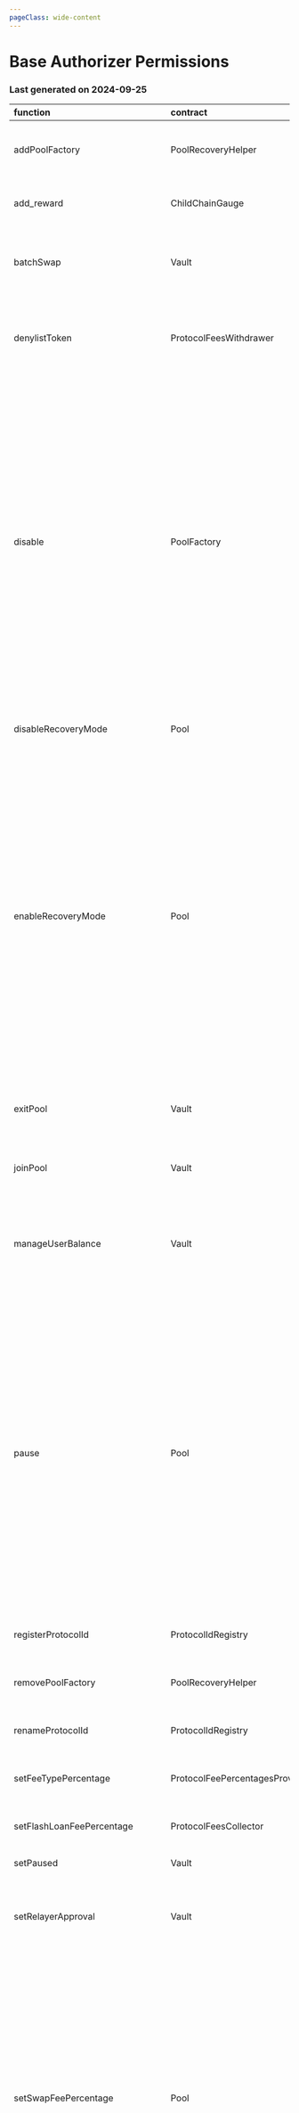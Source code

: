 ```yaml
---
pageClass: wide-content
---
```


# Base Authorizer Permissions

### Last generated on 2024-09-25

| function                          | contract                       | callerNames                                                                                | callerAddresses                                                                                                                                                                                                                                      | deployments                                                                                                                                                                                                                                                                                                                                                                                                                                                                                                                                                                                                                                                                                                                                                                                                                                                                                                                                                                                                                                                                                                      | description                                                                                                                                                                                                                                                      |
|:----------------------------------|:-------------------------------|:-------------------------------------------------------------------------------------------|:-----------------------------------------------------------------------------------------------------------------------------------------------------------------------------------------------------------------------------------------------------|:-----------------------------------------------------------------------------------------------------------------------------------------------------------------------------------------------------------------------------------------------------------------------------------------------------------------------------------------------------------------------------------------------------------------------------------------------------------------------------------------------------------------------------------------------------------------------------------------------------------------------------------------------------------------------------------------------------------------------------------------------------------------------------------------------------------------------------------------------------------------------------------------------------------------------------------------------------------------------------------------------------------------------------------------------------------------------------------------------------------------|:-----------------------------------------------------------------------------------------------------------------------------------------------------------------------------------------------------------------------------------------------------------------|
| addPoolFactory                    | PoolRecoveryHelper             | ['multisigs/lm']                                                                           | ['[0x65226673F3D202E0f897C862590d7e1A992B2048](https://basescan.org//address/0x65226673F3D202E0f897C862590d7e1A992B2048)']                                                                                                                           | ['[20221123-pool-recovery-helper](https://github.com/balancer/balancer-deployments/blob/master/tasks/20221123-pool-recovery-helper)']                                                                                                                                                                                                                                                                                                                                                                                                                                                                                                                                                                                                                                                                                                                                                                                                                                                                                                                                                                            | Adds a Pool Factory and all pools it created to the [poolRecoveryHelper](https://forum.balancer.fi/t/bip-121-permission-granting-recovery-mode/4045#grant-the-following-roles-to-the-balancer-labs-ops-multisigs-on-each-network-5) for monitoring.              |
| add_reward                        | ChildChainGauge                | ['multisigs/lm']                                                                           | ['[0x65226673F3D202E0f897C862590d7e1A992B2048](https://basescan.org//address/0x65226673F3D202E0f897C862590d7e1A992B2048)']                                                                                                                           | ['[20230316-child-chain-gauge-factory-v2](https://github.com/balancer/balancer-deployments/blob/master/tasks/20230316-child-chain-gauge-factory-v2)']                                                                                                                                                                                                                                                                                                                                                                                                                                                                                                                                                                                                                                                                                                                                                                                                                                                                                                                                                            | Enables a reward token for direct incentives on a gauge.                                                                                                                                                                                                         |
| batchSwap                         | Vault                          | ['20231031-batch-relayer-v6/BalancerRelayer', '20230314-batch-relayer-v5/BalancerRelayer'] | ['[0x76f7204B62f554b79d444588EDac9dfA7032c71a](https://basescan.org//address/0x76f7204B62f554b79d444588EDac9dfA7032c71a)', '[0x7C3C773C878d2238a9b64d8CEE02377BF07ED06a](https://basescan.org//address/0x7C3C773C878d2238a9b64d8CEE02377BF07ED06a)'] | ['[20210418-vault](https://github.com/balancer/balancer-deployments/blob/master/tasks/20210418-vault)']                                                                                                                                                                                                                                                                                                                                                                                                                                                                                                                                                                                                                                                                                                                                                                                                                                                                                                                                                                                                          | Allow a relayer to make a multihop trade or source liquidity from multiple pools on a users behalf.  [Relayer permissions notes](https://github.com/BalancerMaxis/multisig-ops/blob/staging/docs/Authorizer/vault_permissions.md).                               |
| denylistToken                     | ProtocolFeesWithdrawer         | ['multisigs/emergency']                                                                    | ['[0x183C55A0dc7A7Da0f3581997e764D85Fd9E9f63a](https://basescan.org//address/0x183C55A0dc7A7Da0f3581997e764D85Fd9E9f63a)']                                                                                                                           | ['[20220517-protocol-fee-withdrawer](https://github.com/balancer/balancer-deployments/blob/master/tasks/20220517-protocol-fee-withdrawer)']                                                                                                                                                                                                                                                                                                                                                                                                                                                                                                                                                                                                                                                                                                                                                                                                                                                                                                                                                                      | Adds a token to the ProtocolFeeWithdrawer deny list which prevents the withdrawal of that token from the ProtocolFeeCollector.                                                                                                                                   |
| disable                           | PoolFactory                    | ['multisigs/lm', 'multisigs/emergency']                                                    | ['[0x65226673F3D202E0f897C862590d7e1A992B2048](https://basescan.org//address/0x65226673F3D202E0f897C862590d7e1A992B2048)', '[0x183C55A0dc7A7Da0f3581997e764D85Fd9E9f63a](https://basescan.org//address/0x183C55A0dc7A7Da0f3581997e764D85Fd9E9f63a)'] | ['[20230410-aave-linear-pool-v5](https://github.com/balancer/balancer-deployments/blob/master/tasks/20230410-aave-linear-pool-v5)', '[20230711-composable-stable-pool-v5](https://github.com/balancer/balancer-deployments/blob/master/tasks/20230711-composable-stable-pool-v5)', '[20240223-composable-stable-pool-v6](https://github.com/balancer/balancer-deployments/blob/master/tasks/20240223-composable-stable-pool-v6)', '[20230411-managed-pool-v2](https://github.com/balancer/balancer-deployments/blob/master/tasks/20230411-managed-pool-v2)', '[20230409-erc4626-linear-pool-v4](https://github.com/balancer/balancer-deployments/blob/master/tasks/20230409-erc4626-linear-pool-v4)', '[20230409-gearbox-linear-pool-v2](https://github.com/balancer/balancer-deployments/blob/master/tasks/20230409-gearbox-linear-pool-v2)', '[20230320-weighted-pool-v4](https://github.com/balancer/balancer-deployments/blob/master/tasks/20230320-weighted-pool-v4)', '[20230409-yearn-linear-pool-v2](https://github.com/balancer/balancer-deployments/blob/master/tasks/20230409-yearn-linear-pool-v2)'] | Disables new creation of pools from a pool factory.                                                                                                                                                                                                              |
| disableRecoveryMode               | Pool                           | ['multisigs/emergency']                                                                    | ['[0x183C55A0dc7A7Da0f3581997e764D85Fd9E9f63a](https://basescan.org//address/0x183C55A0dc7A7Da0f3581997e764D85Fd9E9f63a)']                                                                                                                           | ['[20240223-composable-stable-pool-v6](https://github.com/balancer/balancer-deployments/blob/master/tasks/20240223-composable-stable-pool-v6)']                                                                                                                                                                                                                                                                                                                                                                                                                                                                                                                                                                                                                                                                                                                                                                                                                                                                                                                                                                  | Removes a pool from [Recovery Mode](https://medium.com/@0xSkly/inside-balancer-code-recoverymode-9af34ce5ab72).                                                                                                                                                  |
| enableRecoveryMode                | Pool                           | ['20221123-pool-recovery-helper/PoolRecoveryHelper', 'multisigs/emergency']                | ['[0x03F3Fb107e74F2EAC9358862E91ad3c692712054](https://basescan.org//address/0x03F3Fb107e74F2EAC9358862E91ad3c692712054)', '[0x183C55A0dc7A7Da0f3581997e764D85Fd9E9f63a](https://basescan.org//address/0x183C55A0dc7A7Da0f3581997e764D85Fd9E9f63a)'] | ['[20230410-aave-linear-pool-v5](https://github.com/balancer/balancer-deployments/blob/master/tasks/20230410-aave-linear-pool-v5)', '[20230711-composable-stable-pool-v5](https://github.com/balancer/balancer-deployments/blob/master/tasks/20230711-composable-stable-pool-v5)', '[20240223-composable-stable-pool-v6](https://github.com/balancer/balancer-deployments/blob/master/tasks/20240223-composable-stable-pool-v6)', '[20230411-managed-pool-v2](https://github.com/balancer/balancer-deployments/blob/master/tasks/20230411-managed-pool-v2)', '[20230409-erc4626-linear-pool-v4](https://github.com/balancer/balancer-deployments/blob/master/tasks/20230409-erc4626-linear-pool-v4)', '[20230409-gearbox-linear-pool-v2](https://github.com/balancer/balancer-deployments/blob/master/tasks/20230409-gearbox-linear-pool-v2)', '[20230320-weighted-pool-v4](https://github.com/balancer/balancer-deployments/blob/master/tasks/20230320-weighted-pool-v4)', '[20230409-yearn-linear-pool-v2](https://github.com/balancer/balancer-deployments/blob/master/tasks/20230409-yearn-linear-pool-v2)'] | Puts a pool into [Recovery Mode](https://medium.com/@0xSkly/inside-balancer-code-recoverymode-9af34ce5ab72).                                                                                                                                                     |
| exitPool                          | Vault                          | ['20231031-batch-relayer-v6/BalancerRelayer', '20230314-batch-relayer-v5/BalancerRelayer'] | ['[0x76f7204B62f554b79d444588EDac9dfA7032c71a](https://basescan.org//address/0x76f7204B62f554b79d444588EDac9dfA7032c71a)', '[0x7C3C773C878d2238a9b64d8CEE02377BF07ED06a](https://basescan.org//address/0x7C3C773C878d2238a9b64d8CEE02377BF07ED06a)'] | ['[20210418-vault](https://github.com/balancer/balancer-deployments/blob/master/tasks/20210418-vault)']                                                                                                                                                                                                                                                                                                                                                                                                                                                                                                                                                                                                                                                                                                                                                                                                                                                                                                                                                                                                          | Allow a relayer to remove liquidity from a pool on the user's behalf.  [Relayer permissions notes](https://github.com/BalancerMaxis/multisig-ops/blob/staging/docs/Authorizer/vault_permissions.md).                                                             |
| joinPool                          | Vault                          | ['20231031-batch-relayer-v6/BalancerRelayer', '20230314-batch-relayer-v5/BalancerRelayer'] | ['[0x76f7204B62f554b79d444588EDac9dfA7032c71a](https://basescan.org//address/0x76f7204B62f554b79d444588EDac9dfA7032c71a)', '[0x7C3C773C878d2238a9b64d8CEE02377BF07ED06a](https://basescan.org//address/0x7C3C773C878d2238a9b64d8CEE02377BF07ED06a)'] | ['[20210418-vault](https://github.com/balancer/balancer-deployments/blob/master/tasks/20210418-vault)']                                                                                                                                                                                                                                                                                                                                                                                                                                                                                                                                                                                                                                                                                                                                                                                                                                                                                                                                                                                                          | Allow a relayer to add liquidity to a pool on the user's behalf.   [Relayer permissions notes](https://github.com/BalancerMaxis/multisig-ops/blob/staging/docs/Authorizer/vault_permissions.md).                                                                 |
| manageUserBalance                 | Vault                          | ['20231031-batch-relayer-v6/BalancerRelayer', '20230314-batch-relayer-v5/BalancerRelayer'] | ['[0x76f7204B62f554b79d444588EDac9dfA7032c71a](https://basescan.org//address/0x76f7204B62f554b79d444588EDac9dfA7032c71a)', '[0x7C3C773C878d2238a9b64d8CEE02377BF07ED06a](https://basescan.org//address/0x7C3C773C878d2238a9b64d8CEE02377BF07ED06a)'] | ['[20210418-vault](https://github.com/balancer/balancer-deployments/blob/master/tasks/20210418-vault)']                                                                                                                                                                                                                                                                                                                                                                                                                                                                                                                                                                                                                                                                                                                                                                                                                                                                                                                                                                                                          | Utilize existing Vault allowances and internal balances so that a user does not have to re-approve the new relayer for each token. [Relayer permissions notes](https://github.com/BalancerMaxis/multisig-ops/blob/staging/docs/Authorizer/vault_permissions.md). |
| pause                             | Pool                           | ['multisigs/emergency']                                                                    | ['[0x183C55A0dc7A7Da0f3581997e764D85Fd9E9f63a](https://basescan.org//address/0x183C55A0dc7A7Da0f3581997e764D85Fd9E9f63a)']                                                                                                                           | ['[20230410-aave-linear-pool-v5](https://github.com/balancer/balancer-deployments/blob/master/tasks/20230410-aave-linear-pool-v5)', '[20230711-composable-stable-pool-v5](https://github.com/balancer/balancer-deployments/blob/master/tasks/20230711-composable-stable-pool-v5)', '[20240223-composable-stable-pool-v6](https://github.com/balancer/balancer-deployments/blob/master/tasks/20240223-composable-stable-pool-v6)', '[20230411-managed-pool-v2](https://github.com/balancer/balancer-deployments/blob/master/tasks/20230411-managed-pool-v2)', '[20230409-erc4626-linear-pool-v4](https://github.com/balancer/balancer-deployments/blob/master/tasks/20230409-erc4626-linear-pool-v4)', '[20230409-gearbox-linear-pool-v2](https://github.com/balancer/balancer-deployments/blob/master/tasks/20230409-gearbox-linear-pool-v2)', '[20230320-weighted-pool-v4](https://github.com/balancer/balancer-deployments/blob/master/tasks/20230320-weighted-pool-v4)', '[20230409-yearn-linear-pool-v2](https://github.com/balancer/balancer-deployments/blob/master/tasks/20230409-yearn-linear-pool-v2)'] | Stops trading in a pool.  Proportinal withdraws are still possible.                                                                                                                                                                                              |
| registerProtocolId                | ProtocolIdRegistry             | ['multisigs/lm']                                                                           | ['[0x65226673F3D202E0f897C862590d7e1A992B2048](https://basescan.org//address/0x65226673F3D202E0f897C862590d7e1A992B2048)']                                                                                                                           | ['[20230223-protocol-id-registry](https://github.com/balancer/balancer-deployments/blob/master/tasks/20230223-protocol-id-registry)']                                                                                                                                                                                                                                                                                                                                                                                                                                                                                                                                                                                                                                                                                                                                                                                                                                                                                                                                                                            | Registers a protocol in the linear pool protocol registry.                                                                                                                                                                                                       |
| removePoolFactory                 | PoolRecoveryHelper             | ['multisigs/lm']                                                                           | ['[0x65226673F3D202E0f897C862590d7e1A992B2048](https://basescan.org//address/0x65226673F3D202E0f897C862590d7e1A992B2048)']                                                                                                                           | ['[20221123-pool-recovery-helper](https://github.com/balancer/balancer-deployments/blob/master/tasks/20221123-pool-recovery-helper)']                                                                                                                                                                                                                                                                                                                                                                                                                                                                                                                                                                                                                                                                                                                                                                                                                                                                                                                                                                            | Removes a Pool Factory and all pools it created to the [poolRecoveryHelper](https://forum.balancer.fi/t/bip-121-permission-granting-recovery-mode/4045#grant-the-following-roles-to-the-balancer-labs-ops-multisigs-on-each-network-5) for monitoring.           |
| renameProtocolId                  | ProtocolIdRegistry             | ['multisigs/lm']                                                                           | ['[0x65226673F3D202E0f897C862590d7e1A992B2048](https://basescan.org//address/0x65226673F3D202E0f897C862590d7e1A992B2048)']                                                                                                                           | ['[20230223-protocol-id-registry](https://github.com/balancer/balancer-deployments/blob/master/tasks/20230223-protocol-id-registry)']                                                                                                                                                                                                                                                                                                                                                                                                                                                                                                                                                                                                                                                                                                                                                                                                                                                                                                                                                                            | Rename a protocolId in the linear pool protocol registry.                                                                                                                                                                                                        |
| setFeeTypePercentage              | ProtocolFeePercentagesProvider | ['multisigs/dao']                                                                          | ['[0xC40DCFB13651e64C8551007aa57F9260827B6462](https://basescan.org//address/0xC40DCFB13651e64C8551007aa57F9260827B6462)']                                                                                                                           | ['[20220725-protocol-fee-percentages-provider](https://github.com/balancer/balancer-deployments/blob/master/tasks/20220725-protocol-fee-percentages-provider)']                                                                                                                                                                                                                                                                                                                                                                                                                                                                                                                                                                                                                                                                                                                                                                                                                                                                                                                                                  | Sets the protocol fee for a particular fee type for this deployment.                                                                                                                                                                                             |
| setFlashLoanFeePercentage         | ProtocolFeesCollector          | ['20220725-protocol-fee-percentages-provider/ProtocolFeePercentagesProvider']              | ['[0xDEd7Fef7D8eCdcB74F22f0169e1A9EC696e6695d](https://basescan.org//address/0xDEd7Fef7D8eCdcB74F22f0169e1A9EC696e6695d)']                                                                                                                           | ['[20210418-vault](https://github.com/balancer/balancer-deployments/blob/master/tasks/20210418-vault)']                                                                                                                                                                                                                                                                                                                                                                                                                                                                                                                                                                                                                                                                                                                                                                                                                                                                                                                                                                                                          | Sets the protocol fee charged on flash loans for this deployment.                                                                                                                                                                                                |
| setPaused                         | Vault                          | ['multisigs/emergency']                                                                    | ['[0x183C55A0dc7A7Da0f3581997e764D85Fd9E9f63a](https://basescan.org//address/0x183C55A0dc7A7Da0f3581997e764D85Fd9E9f63a)']                                                                                                                           | ['[20210418-vault](https://github.com/balancer/balancer-deployments/blob/master/tasks/20210418-vault)']                                                                                                                                                                                                                                                                                                                                                                                                                                                                                                                                                                                                                                                                                                                                                                                                                                                                                                                                                                                                          | Stops all trading activity involving the vault.                                                                                                                                                                                                                  |
| setRelayerApproval                | Vault                          | ['20231031-batch-relayer-v6/BalancerRelayer', '20230314-batch-relayer-v5/BalancerRelayer'] | ['[0x76f7204B62f554b79d444588EDac9dfA7032c71a](https://basescan.org//address/0x76f7204B62f554b79d444588EDac9dfA7032c71a)', '[0x7C3C773C878d2238a9b64d8CEE02377BF07ED06a](https://basescan.org//address/0x7C3C773C878d2238a9b64d8CEE02377BF07ED06a)'] | ['[20210418-vault](https://github.com/balancer/balancer-deployments/blob/master/tasks/20210418-vault)']                                                                                                                                                                                                                                                                                                                                                                                                                                                                                                                                                                                                                                                                                                                                                                                                                                                                                                                                                                                                          | Approve the relayer on the user's behalf (user must still provide a signed message). [Relayer permissions notes](https://github.com/BalancerMaxis/multisig-ops/blob/staging/docs/Authorizer/vault_permissions.md).                                               |
| setSwapFeePercentage              | Pool                           | ['multisigs/lm']                                                                           | ['[0x65226673F3D202E0f897C862590d7e1A992B2048](https://basescan.org//address/0x65226673F3D202E0f897C862590d7e1A992B2048)']                                                                                                                           | ['[20230410-aave-linear-pool-v5](https://github.com/balancer/balancer-deployments/blob/master/tasks/20230410-aave-linear-pool-v5)', '[20230711-composable-stable-pool-v5](https://github.com/balancer/balancer-deployments/blob/master/tasks/20230711-composable-stable-pool-v5)', '[20240223-composable-stable-pool-v6](https://github.com/balancer/balancer-deployments/blob/master/tasks/20240223-composable-stable-pool-v6)', '[20230409-erc4626-linear-pool-v4](https://github.com/balancer/balancer-deployments/blob/master/tasks/20230409-erc4626-linear-pool-v4)', '[20230409-gearbox-linear-pool-v2](https://github.com/balancer/balancer-deployments/blob/master/tasks/20230409-gearbox-linear-pool-v2)', '[20230320-weighted-pool-v4](https://github.com/balancer/balancer-deployments/blob/master/tasks/20230320-weighted-pool-v4)', '[20230409-yearn-linear-pool-v2](https://github.com/balancer/balancer-deployments/blob/master/tasks/20230409-yearn-linear-pool-v2)']                                                                                                                            | **Pools:** Authorize change of swap fees for pools that delegate ownership to Balancer Governance: 0xba1ba1... **Deployments**: Sets the protocol fee charged on swaps for this deployment.                                                                      |
| setSwapFeePercentage              | ProtocolFeesCollector          | ['20220725-protocol-fee-percentages-provider/ProtocolFeePercentagesProvider']              | ['[0xDEd7Fef7D8eCdcB74F22f0169e1A9EC696e6695d](https://basescan.org//address/0xDEd7Fef7D8eCdcB74F22f0169e1A9EC696e6695d)']                                                                                                                           | ['[20210418-vault](https://github.com/balancer/balancer-deployments/blob/master/tasks/20210418-vault)']                                                                                                                                                                                                                                                                                                                                                                                                                                                                                                                                                                                                                                                                                                                                                                                                                                                                                                                                                                                                          | **Pools:** Authorize change of swap fees for pools that delegate ownership to Balancer Governance: 0xba1ba1... **Deployments**: Sets the protocol fee charged on swaps for this deployment.                                                                      |
| setTargets                        | Pool                           | ['multisigs/lm']                                                                           | ['[0x65226673F3D202E0f897C862590d7e1A992B2048](https://basescan.org//address/0x65226673F3D202E0f897C862590d7e1A992B2048)']                                                                                                                           | ['[20230410-aave-linear-pool-v5](https://github.com/balancer/balancer-deployments/blob/master/tasks/20230410-aave-linear-pool-v5)', '[20230409-gearbox-linear-pool-v2](https://github.com/balancer/balancer-deployments/blob/master/tasks/20230409-gearbox-linear-pool-v2)', '[20230409-yearn-linear-pool-v2](https://github.com/balancer/balancer-deployments/blob/master/tasks/20230409-yearn-linear-pool-v2)', '[20230409-erc4626-linear-pool-v4](https://github.com/balancer/balancer-deployments/blob/master/tasks/20230409-erc4626-linear-pool-v4)']                                                                                                                                                                                                                                                                                                                                                                                                                                                                                                                                                       | Allows setting the targets of the linear pools. Targets determine the ideal amount of unwrapped tokens.                                                                                                                                                          |
| startAmplificationParameterUpdate | Pool                           | ['multisigs/lm']                                                                           | ['[0x65226673F3D202E0f897C862590d7e1A992B2048](https://basescan.org//address/0x65226673F3D202E0f897C862590d7e1A992B2048)']                                                                                                                           | ['[20230711-composable-stable-pool-v5](https://github.com/balancer/balancer-deployments/blob/master/tasks/20230711-composable-stable-pool-v5)', '[20240223-composable-stable-pool-v6](https://github.com/balancer/balancer-deployments/blob/master/tasks/20240223-composable-stable-pool-v6)']                                                                                                                                                                                                                                                                                                                                                                                                                                                                                                                                                                                                                                                                                                                                                                                                                   | Start ramping up or down the A factor of a stableswap pool that delegated ownership to Balancer Governance: 0xba1ba1...                                                                                                                                          |
| stopAmplificationParameterUpdate  | Pool                           | ['multisigs/lm']                                                                           | ['[0x65226673F3D202E0f897C862590d7e1A992B2048](https://basescan.org//address/0x65226673F3D202E0f897C862590d7e1A992B2048)']                                                                                                                           | ['[20230711-composable-stable-pool-v5](https://github.com/balancer/balancer-deployments/blob/master/tasks/20230711-composable-stable-pool-v5)', '[20240223-composable-stable-pool-v6](https://github.com/balancer/balancer-deployments/blob/master/tasks/20240223-composable-stable-pool-v6)']                                                                                                                                                                                                                                                                                                                                                                                                                                                                                                                                                                                                                                                                                                                                                                                                                   | Stop A-factor change leaving the A-Factor at its currently set value on a stableswap pool that delegated ownership to Balancer Governance: 0xba1ba1...                                                                                                           |
| swap                              | Vault                          | ['20231031-batch-relayer-v6/BalancerRelayer', '20230314-batch-relayer-v5/BalancerRelayer'] | ['[0x76f7204B62f554b79d444588EDac9dfA7032c71a](https://basescan.org//address/0x76f7204B62f554b79d444588EDac9dfA7032c71a)', '[0x7C3C773C878d2238a9b64d8CEE02377BF07ED06a](https://basescan.org//address/0x7C3C773C878d2238a9b64d8CEE02377BF07ED06a)'] | ['[20210418-vault](https://github.com/balancer/balancer-deployments/blob/master/tasks/20210418-vault)']                                                                                                                                                                                                                                                                                                                                                                                                                                                                                                                                                                                                                                                                                                                                                                                                                                                                                                                                                                                                          | Allow a relayer to trade within a single pool on the user's behalf. [Relayer permissions notes](https://github.com/BalancerMaxis/multisig-ops/blob/staging/docs/Authorizer/vault_permissions.md).                                                                |
| withdrawCollectedFees             | ProtocolFeesCollector          | ['20220517-protocol-fee-withdrawer/ProtocolFeesWithdrawer']                                | ['[0xAcf05BE5134d64d150d153818F8C67EE36996650](https://basescan.org//address/0xAcf05BE5134d64d150d153818F8C67EE36996650)']                                                                                                                           | ['[20210418-vault](https://github.com/balancer/balancer-deployments/blob/master/tasks/20210418-vault)']                                                                                                                                                                                                                                                                                                                                                                                                                                                                                                                                                                                                                                                                                                                                                                                                                                                                                                                                                                                                          | Allows the withdrawal of collected protocol fees.                                                                                                                                                                                                                |
| withdrawCollectedFees             | ProtocolFeesWithdrawer         | ['multisigs/lm', 'mimic/smartVaultV3']                                                     | ['[0x65226673F3D202E0f897C862590d7e1A992B2048](https://basescan.org//address/0x65226673F3D202E0f897C862590d7e1A992B2048)', '[0x9e5D6427D2cdaDC68870197b099C2Df535Ec3c97](https://basescan.org//address/0x9e5D6427D2cdaDC68870197b099C2Df535Ec3c97)'] | ['[20220517-protocol-fee-withdrawer](https://github.com/balancer/balancer-deployments/blob/master/tasks/20220517-protocol-fee-withdrawer)']                                                                                                                                                                                                                                                                                                                                                                                                                                                                                                                                                                                                                                                                                                                                                                                                                                                                                                                                                                      | Allows the withdrawal of collected protocol fees.                                                                                                                                                                                                                |
